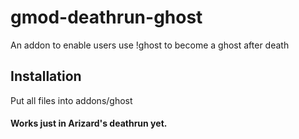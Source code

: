 # gmod-deathrun-ghost
An addon to enable users use !ghost to become a ghost after death

## Installation
Put all files into addons/ghost

#### Works just in Arizard's deathrun yet.
